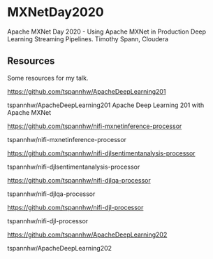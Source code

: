# MXNetDay2020

Apache MXNet Day 2020 - Using Apache MXNet in Production Deep Learning Streaming Pipelines. Timothy Spann, Cloudera



## Resources

Some resources for my talk.   

https://github.com/tspannhw/ApacheDeepLearning201

tspannhw/ApacheDeepLearning201
Apache Deep Learning 201 with Apache MXNet

https://github.com/tspannhw/nifi-mxnetinference-processor

tspannhw/nifi-mxnetinference-processor

https://github.com/tspannhw/nifi-djlsentimentanalysis-processor

tspannhw/nifi-djlsentimentanalysis-processor


https://github.com/tspannhw/nifi-djlqa-processor

tspannhw/nifi-djlqa-processor

https://github.com/tspannhw/nifi-djl-processor

tspannhw/nifi-djl-processor

https://github.com/tspannhw/ApacheDeepLearning202

tspannhw/ApacheDeepLearning202
